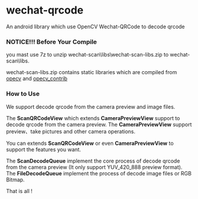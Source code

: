# wechat-qrcode
An android library which use OpenCV Wechat-QRCode to decode qrcode

### NOTICE!!! Before Your Compile
you mast use 7z to unzip wechat-scan\libs\wechat-scan-libs.zip to wechat-scan\libs.  

wechat-scan-libs.zip contains static libraries which are compiled from [opecv](https://github.com/opencv/opencv) and [opecv_contrib](https://github.com/opencv/opencv_contrib)

### How to Use
We support decode qrcode from the camera preview and image files.   

The **ScanQRCodeView** which extends **CameraPreviewView** support to decode qrcode from the camera preview. The **CameraPreviewView** support preview、take pictures and other camera operations.   

You can extends **ScanQRCodeView** or even **CameraPreviewView** to support the features you want.   

The **ScanDecodeQueue** implement the core process of decode qrcode from the camera preview (It only support YUV_420_888 preview format).   
The **FileDecodeQueue** implement the process of decode image files or RGB Bitmap.

That is all !
